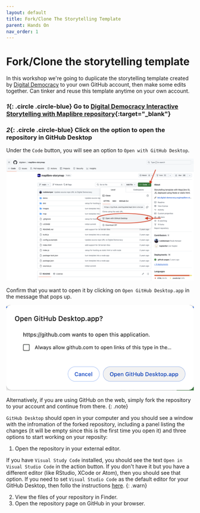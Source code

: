```yaml
---
layout: default
title: Fork/Clone The Storytelling Template
parent: Hands On
nav_order: 1
---
```

# Fork/Clone the storytelling template
In this workshop we're going to duplicate the storytelling template created by [Digital Democracy](https://www.digital-democracy.org/) to your own GitHub account, then make some edits together. Can tinker and reuse this template anytime on your own account.

### *1*{: .circle .circle-blue} Go to [Digital Democracy Interactive Storytelling with Maplibre repository](https://github.com/digidem/maplibre-storymap){:target="_blank"}


### *2*{: .circle .circle-blue} Click on the option to open the repository in GitHub Desktop
Under the `Code` button, you will see an option to `Open with GitHub Desktop`.   

![Screeshot of the option to open in GitHub Desktop](../img/fork-location.png)

Confirm that you want to open it by clicking on `Open GitHub Desktop.app` in the message that pops up.

![Confirmation message](../img/fork-message.png)

Alternatively, if you are using GitHub on the web, simply fork the repository to your account and continue from there.
{: .note}


`GitHub Desktop` should open in your computer and you should see a window with the infromation of the forked repository, including a panel listing the changes (it will be empty since this is the first time you open it) and three options to start working on your reposity:
1. Open the repository in your external editor.

If you have `Visual Study Code` installed, you should see the text `Open in Visual Studio Code` in the action button. If you don't have it but you have a different editor (like RStudio, XCode or Atom), then you should see that option. If you need to set `Visual Studio Code` as the default editor for your GitHub Desktop, then follo the instructions [here](https://docs.github.com/en/desktop/configuring-and-customizing-github-desktop/configuring-a-default-editor-in-github-desktop#configuring-a-custom-editor).
{: .warn}

2. View the files of your repository in Finder.
3. Open the repository page on GitHub in your browser.
